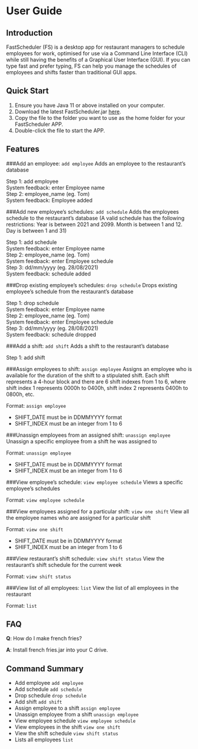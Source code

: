 # User Guide

## Introduction
FastScheduler (FS) is a desktop app for restaurant managers to schedule employees for work, 
optimised for use via a Command Line Interface (CLI) while still having the benefits of a Graphical User Interface (GUI). 
If you can type fast and prefer typing, FS can help you manage the schedules of employees and shifts faster than 
traditional GUI apps.

## Quick Start
1. Ensure you have Java 11 or above installed on your computer.
2. Download the latest FastScheduler.jar [here](https://github.com/AY2021S2-CS2113-F10-3/tp/releases).
3. Copy the file to the folder you want to use as the home folder for your FastScheduler APP.
4. Double-click the file to start the APP.

## Features 
###Add an employee: `add employee`
Adds an employee to the restaurant’s database<br>

Step 1: add employee<br>
System feedback: enter Employee name<br>
Step 2: employee_name (eg. Tom)<br>
System feedback: Employee added

###Add new employee’s schedules: `add schedule`
Adds the employees schedule to the restaurant’s database
(A valid schedule has the following restrictions: Year is between 2021 and 2099. Month is between 1 and 12. Day is between 1 and 31)

Step 1: add schedule<br>
System feedback: enter Employee name<br>
Step 2: employee_name (eg. Tom)<br>
System feedback: enter Employee schedule<br>
Step 3: dd/mm/yyyy (eg. 28/08/2021)<br>
System feedback: schedule added

###Drop existing employee’s schedules: `drop schedule`
Drops existing employee’s schedule from the restaurant’s database

Step 1: drop schedule<br>
System feedback: enter Employee name<br>
Step 2: employee_name (eg. Tom)<br>
System feedback: enter Employee schedule<br>
Step 3: dd/mm/yyyy (eg. 28/08/2021)<br>
System feedback: schedule dropped

###Add a shift: `add shift`
Adds a shift to the restaurant’s database

Step 1: add shift<br>

###Assign employees to shift: `assign employee`
Assigns an employee who is available for the duration of the shift to a stipulated shift. Each shift represents a 4-hour block and there are 6 shift indexes from 1 to 6, where shift index 1 represents 0000h to 0400h, shift index 2 represents 0400h to 0800h, etc.

Format: `assign employee`
* SHIFT_DATE must be in DDMMYYYY format
* SHIFT_INDEX must be an integer from 1 to 6

###Unassign employees from an assigned shift: `unassign employee`
Unassign a specific employee from a shift he was assigned to

Format: `unassign employee`
* SHIFT_DATE must be in DDMMYYYY format
* SHIFT_INDEX must be an integer from 1 to 6

###View employee’s schedule: `view employee schedule`
Views a specific employee’s schedules

Format: `view employee schedule`

###View employees assigned for a particular shift: `view one shift`
View all the employee names who are assigned for a particular shift

Format: `view one shift`
* SHIFT_DATE must be in DDMMYYYY format
* SHIFT_INDEX must be an integer from 1 to 6

###View restaurant’s shift schedule: `view shift status`
View the restaurant’s shift schedule for the current week

Format: `view shift status`

###View list of all employees: `list`
View the list of all employees in the restaurant

Format: `list`

## FAQ

**Q**: How do I make french fries?

**A**: Install french fries.jar into your C drive.

## Command Summary

* Add employee `add employee`
* Add schedule `add schedule`
* Drop schedule `drop schedule`
* Add shift `add shift`
* Assign employee to a shift `assign employee`
* Unassign employee from a shift `unassign employee`
* View employee schedule `view employee schedule`
* View employees in the shift `view one shift`
* View the shift schedule `view shift status`
* Lists all employees `list`
